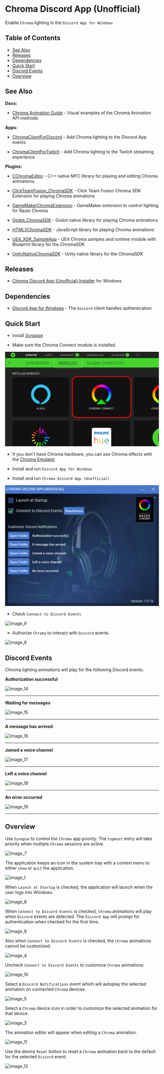 # Chroma Discord App (Unofficial)

Enable `Chroma` lighting in the `Discord App for Windows`

## Table of Contents

* [See Also](#see-also)
* [Releases](#releases)
* [Dependencies](#dependencies)
* [Quick Start](#quick-start)
* [Discord Events](#discord-events)
* [Overview](#overview)

## See Also

**Docs:**

- [Chroma Animation Guide](http://chroma.razer.com/ChromaGuide/) - Visual examples of the Chroma Animation API methods

**Apps:**

- [ChromaClientForDiscord](https://github.com/tgraupmann/ChromaDiscordApp) - Add Chroma lighting to the Discord App events

- [ChromaClientForTwitch](https://github.com/tgraupmann/ChromaTwitchExtension) - Add Chroma lighting to the Twitch streaming experience

**Plugins:**

- [CChromaEditor](https://github.com/RazerOfficial/CChromaEditor) - C++ native MFC library for playing and editing Chroma animations

- [ClickTeamFusion_ChromaSDK](https://github.com/RazerOfficial/ClickTeamFusion_ChromaSDK) - Click Team Fusion Chroma SDK Extension for playing Chroma animations

- [GameMakerChromaExtension](https://github.com/RazerOfficial/GameMakerChromaExtension) - GameMaker extension to control lighting for Razer Chroma

- [Godot_ChromaSDK](https://github.com/RazerOfficial/Godot_ChromaSDK) - Godot native library for playing Chroma animations

- [HTML5ChromaSDK](https://github.com/RazerOfficial/HTML5ChromaSDK) - JavaScript library for playing Chroma animations

- [UE4_XDK_SampleApp](https://github.com/razerofficial/UE4_XDK_SampleApp) - UE4 Chroma samples and runtime module with Blueprint library for the ChromaSDK

- [UnityNativeChromaSDK](https://github.com/RazerOfficial/UnityNativeChromaSDK) - Unity native library for the ChromaSDK

## Releases

* [Chroma Discord App (Unofficial) Installer](https://github.com/tgraupmann/ChromaDiscordApp/releases/tag/1.0) for Windows

## Dependencies

* [Discord App for Windows](https://discordapp.com/) - The `Discord` client handles authentication

## Quick Start

* Install [Synapse](https://www.razer.com/synapse-3)

* Make sure the Chroma Connect module is installed.

![image_20](images/image_20.png)

* If you don't have Chroma hardware, you can see Chroma effects with the [Chroma Emulator](https://github.com/razerofficial/ChromaEmulator)

* Install and run `Discord App for Windows`

* Install and run `Chroma Discord App (Unofficial)`

![image_2](images/image_2.png)

* Check `Connect to Discord Events`

![image_9](images/image_9.png)

* Authorize `Chroma` to interact with `Discord` events.

![image_6](images/image_6.png)

## Discord Events

Chroma lighting animations will play for the following Discord events.

**Authorization successful**

![image_14](images/image_14.gif)

<hr/>

**Waiting for messages**

![image_15](images/image_15.gif)

<hr/>

**A message has arrived**

![image_16](images/image_16.gif)

<hr/>

**Joined a voice channel**

![image_17](images/image_17.gif)

<hr/>

**Left a voice channel**

![image_18](images/image_18.gif)

<hr/>

**An error occurred**

![image_19](images/image_19.gif)

<hr/>

## Overview

Use `Synapse` to control the `Chroma` app priority. The `topmost` entry will take priority when multiple `Chroma` sessions are active.

![image_7](images/image_7.png)

The application keeps an icon in the system tray with a context menu to either `show` or `quit` the application.

![image_1](images/image_1.png)

When `Launch at Startup` is checked, the application will launch when the user logs into Windows.

![image_8](images/image_8.png)

When `Connect to Discord Events` is checked, `Chroma` animations will play when `Discord` events are detected. The `Discord App` will prompt for authentication when checked for the first time.

![image_9](images/image_9.png)

Also when `Connect to Discord Events` is checked, the `Chroma` animations cannot be customized.

![image_4](images/image_4.png)

Uncheck `Connect to Discord Events` to customize `Chroma` animations.

![image_10](images/image_10.png)

Select a `Discord Notifications` event which will autoplay the selected animation on connected `Chroma` devices.

![image_5](images/image_5.png)

Select a `Chroma` device icon in order to customize the selected animation for that device.

![image_3](images/image_3.png)

The animation editor will appear when editing a `Chroma` animation.

![image_11](images/image_11.png)

Use the device `Reset` button to reset a `Chroma` animation back to the default for the selected `Discord` event.

![image_12](images/image_12.png)
